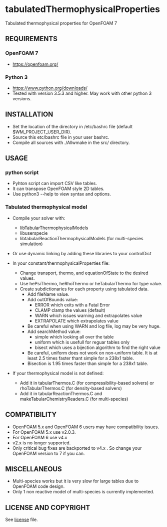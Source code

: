 # tabulatedThermophysicalProperties
Tabulated thermophysical properties for OpenFOAM 7

## REQUIREMENTS

### OpenFOAM 7
* https://openfoam.org/

### Python 3
* https://www.python.org/downloads/
* Tested with version 3.5.3 and higher.
  May work with other python 3 versions.
  
## INSTALLATION

* Set the location of the directory in /etc/bashrc file (default $WM_PROJECT_USER_DIR).
* Source this etc/bashrc file in your user bashrc.  
* Compile all sources with ./Allwmake in the src/ directory.


## USAGE

### python script

* Pyhton script can import CSV like tables.
* It can transpose OpenFOAM style 2D tables.
* Use python3 --help to view syntax and options.

### Tabulated thermophysical model

* Compile your solver with:
  * libTabularThermophysicalModels
  * libuserspecie
  * libtabularReactionThermophysicalModels (for multi-species simulation)

* Or use dynamic linking by adding these libraries to your controlDict

* In your constant/thermophysicalProperties file:
  * Change transport, thermo, and equationOfState to the desired values.
  * Use hePsiThermo, heRhoThermo or heTabularThermo for type value.
  * Create subdictionaries for each property using tabulated data.
    * Add fileName value.
    * Add outOfBounds value:
      * ERROR which exits with a Fatal Error
      * CLAMP clamp the values (default)
      * WARN which issues warning and extrapolates value
      * EXTRAPOLATE which extrapolates value
    * Be careful when using WARN and log file, log may be very huge.
    * Add searchMethod value:
      * simple which looking all over the table
      *	uniform which is usefull for reguar tables only
      * bisect which uses a bijection algorithm to find the right value
    * Be careful, uniform does not work on non-uniform table. It is at least 2.5 times faster thant simple for a 238x1 table.
    * Bisection is 1.95 times faster than simple for a 238x1 table.

* If your thermophysical model is not defined:
  * Add it in tabularThermos.C (for compressibility-based solvers) or rhoTabularThermos.C (for density-based solvers)
  * Add it in tabularReactionThermos.C and makeTabularChemistryReaders.C (for multi-species)

## COMPATIBILITY

* OpenFOAM 5.x and OpenFOAM 6 users may have compatibility issues.
* For OpenFOAM 5.x use v2.0.3.
* For OpenFOAM 6 use v4.x
* v2.x is no longer supported.
* Only critical bug fixes are backported to v4.x . So change your OpenFOAM version to 7 if you can.

## MISCELLANEOUS

* Multi-species works but it is very slow for large tables due to OpenFOAM code design.
* Only 1 non reactive model of multi-species is currently implemented.

## LICENSE AND COPYRIGHT

See [license](LICENSE) file.
